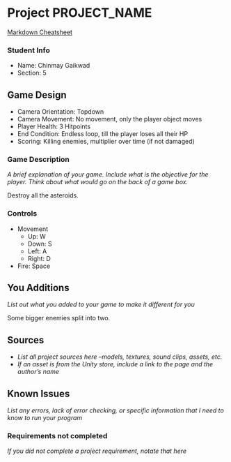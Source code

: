 # Project PROJECT_NAME

[Markdown Cheatsheet](https://github.com/adam-p/markdown-here/wiki/Markdown-Here-Cheatsheet)

### Student Info

-   Name: Chinmay Gaikwad
-   Section: 5

## Game Design

-   Camera Orientation: Topdown
-   Camera Movement: No movement, only the player object moves
-   Player Health: 3 Hitpoints
-   End Condition: Endless loop, till the player loses all their HP
-   Scoring: Killing enemies, multiplier over time (if not damaged)

### Game Description

_A brief explanation of your game. Include what is the objective for the player. Think about what would go on the back of a game box._

Destroy all the asteroids.

### Controls

-   Movement
    -   Up: W
    -   Down: S
    -   Left: A
    -   Right: D
-   Fire: Space

## You Additions

_List out what you added to your game to make it different for you_

Some bigger enemies split into two.

## Sources

-   _List all project sources here –models, textures, sound clips, assets, etc._
-   _If an asset is from the Unity store, include a link to the page and the author’s name_

## Known Issues

_List any errors, lack of error checking, or specific information that I need to know to run your program_

### Requirements not completed

_If you did not complete a project requirement, notate that here_

